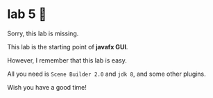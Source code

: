 # lab 5 :art:

Sorry, this lab is missing.

This lab is the starting point of **javafx GUI**.

However, I remember that this lab is easy.

All you need is `Scene Builder 2.0` and `jdk 8`, and some other plugins.

Wish you have a good time!

